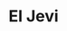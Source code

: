 ---
title: "El Jevi"
url: /ciudad-autonoma-de-buenos-aires/el-jevi-avenida-santa-fe/
shop: Lebensmittel
---